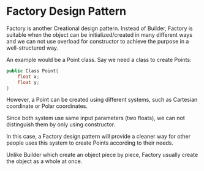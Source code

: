 # Factory Design Pattern

Factory is another Creational design pattern. Instead of Builder, Factory is suitable when the object can be initialized/created in many different ways and we can not use overload for constructor to achieve the purpose in a well-structured way.

An example would be a Point class. Say we need a class to create Points:

```cs
public Class Point{
    float x;
    float y;
}
```

However, a Point can be created using different systems, such as Cartesian coordinate or Polar coordinates.

Since both system use same input parameters (two floats), we can not distinguish them by only using constructor.

In this case, a Factory design pattern will provide a cleaner way for other people uses this system to create Points according to their needs.

Unlike Builder which create an object piece by piece, Factory usually create the object as a whole at once.
